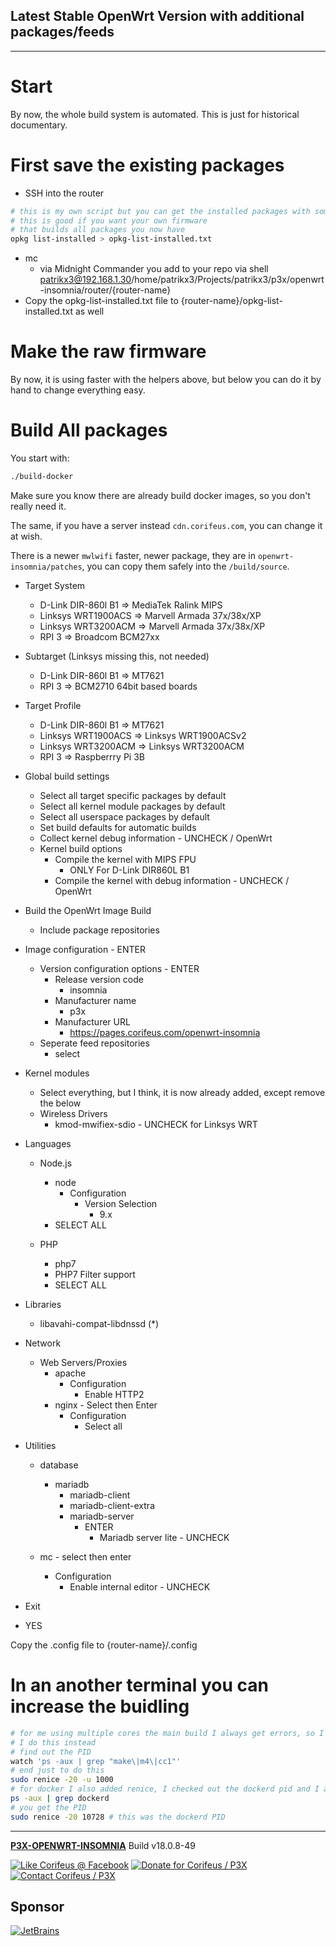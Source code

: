 [//]: #@corifeus-header

## Latest Stable OpenWrt Version with additional packages/feeds

---
                        
[//]: #@corifeus-header:end

# Start

By now, the whole build system is automated. This is just for historical documentary.

# First save the existing packages

* SSH into the router

```bash
# this is my own script but you can get the installed packages with some hacking
# this is good if you want your own firmware
# that builds all packages you now have 
opkg list-installed > opkg-list-installed.txt
```

* mc
  * via Midnight Commander you add to your repo via shell patrikx3@192.168.1.30/home/patrikx3/Projects/patrikx3/p3x/openwrt-insomnia/router/{router-name}
* Copy the opkg-list-installed.txt file to {router-name}/opkg-list-installed.txt as well


# Make the raw firmware

By now, it is using faster with the helpers above, but below you can do it by hand to change everything easy.

# Build All packages

You start with:
```bash
./build-docker
```

Make sure you know there are already build docker images, so you don't really need it.

The same, if you have a server instead ```cdn.corifeus.com```, you can change it at wish.

There is a newer ```mwlwifi``` faster, newer package, they are in ```openwrt-insomnia/patches```, you can copy them safely into the ```/build/source```. 

* Target System  
  * D-Link DIR-860l B1 => MediaTek Ralink MIPS
  * Linksys WRT1900ACS => Marvell Armada 37x/38x/XP  
  * Linksys WRT3200ACM => Marvell Armada 37x/38x/XP
  * RPI 3 => Broadcom BCM27xx  
  
* Subtarget (Linksys missing this, not needed)
  * D-Link DIR-860l B1 => MT7621
  * RPI 3 => BCM2710 64bit based boards 
  
* Target Profile  
  * D-Link DIR-860l B1 => MT7621     
  * Linksys WRT1900ACS => Linksys WRT1900ACSv2
  * Linksys WRT3200ACM => Linksys WRT3200ACM  
  * RPI 3 => Raspberrry Pi 3B  

* Global build settings
  * Select all target specific packages by default
  * Select all kernel module packages by default
  * Select all userspace packages by default
  * Set build defaults for automatic builds
  * Collect kernel debug information - UNCHECK / OpenWrt
  * Kernel build options
    * Compile the kernel with MIPS FPU
      * ONLY For D-Link DIR860L B1
    * Compile the kernel with debug information - UNCHECK / OpenWrt
      
* Build the OpenWrt Image Build
  * Include package repositories
  
* Image configuration - ENTER
  * Version configuration options - ENTER
    * Release version code
      * insomnia    
    * Manufacturer name
      * p3x
    * Manufacturer URL
      * https://pages.corifeus.com/openwrt-insomnia
  * Seperate feed repositories
    * select
    
* Kernel modules
  * Select everything, but I think, it is now already added, except remove the below  
  * Wireless Drivers
    * kmod-mwifiex-sdio - UNCHECK for Linksys WRT 
        
* Languages
  * Node.js
    * node
      * Configuration
        * Version Selection
          * 9.x
    * SELECT ALL
    
  * PHP
    * php7
    * PHP7 Filter support
    * SELECT ALL

* Libraries
  * libavahi-compat-libdnssd (*)          

* Network
  * Web Servers/Proxies
    * apache
      * Configuration
        * Enable HTTP2
    * nginx - Select then Enter
      * Configuration
        * Select all  
        
* Utilities
  * database
    * mariadb
      * mariadb-client
      * mariadb-client-extra
      * mariadb-server
        * ENTER
          *  Mariadb server lite - UNCHECK
          
  * mc - select then enter
    * Configuration
      * Enable internal editor - UNCHECK
* Exit
* YES

Copy the .config file to {router-name}/.config

# In an another terminal you can increase the buidling 

```bash
# for me using multiple cores the main build I always get errors, so I always use just 1 core
# I do this instead
# find out the PID
watch 'ps -aux | grep "make\|m4\|cc1"'
# end just to do this
sudo renice -20 -u 1000
# for docker I also added renice, I checked out the dockerd pid and I added in
ps -aux | grep dockerd
# you get the PID
sudo renice -20 10728 # this was the dockerd PID
```


[//]: #@corifeus-footer

---

[**P3X-OPENWRT-INSOMNIA**](https://pages.corifeus.com/openwrt-insomnia) Build v18.0.8-49 

[![Like Corifeus @ Facebook](https://img.shields.io/badge/LIKE-Corifeus-3b5998.svg)](https://www.facebook.com/corifeus.software) [![Donate for Corifeus / P3X](https://img.shields.io/badge/Donate-Corifeus-003087.svg)](https://www.paypal.com/cgi-bin/webscr?cmd=_donations&business=LFRV89WPRMMVE&lc=HU&item_name=Patrik%20Laszlo&item_number=patrikx3&currency_code=HUF&bn=PP%2dDonationsBF%3abtn_donate_SM%2egif%3aNonHosted)  [![Contact Corifeus / P3X](https://img.shields.io/badge/Contact-P3X-ff9900.svg)](https://www.patrikx3.com/en/front/contact) 


## Sponsor

[![JetBrains](https://www.patrikx3.com/images/jetbrains-logo.svg)](https://www.jetbrains.com/)
  
 

[//]: #@corifeus-footer:end